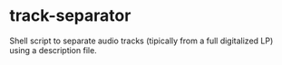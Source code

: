 # track-separator
Shell script to separate audio tracks (tipically from a full digitalized LP) using a description file.
